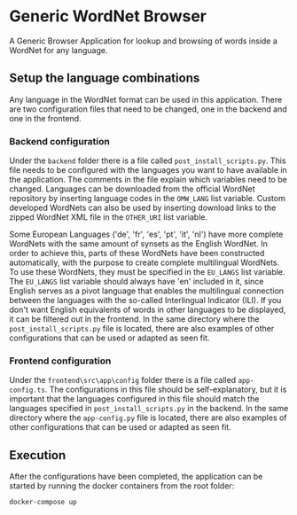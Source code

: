 # Generic WordNet Browser
A Generic Browser Application for lookup and browsing of words inside a WordNet for any language.

## Setup the language combinations 
Any language in the WordNet format can be used in this application. There are two configuration files that need to be changed, one in the backend and one in the frontend.
### Backend configuration
Under the `backend` folder there is a file called `post_install_scripts.py`. This file needs to be configured with the languages you want to have available in the application. The comments in the file explain which variables need to be changed. Languages can be downloaded from the official WordNet repository by inserting language codes in the `OMW_LANG` list variable. Custom developed WordNets can also be used by inserting download links to the zipped WordNet XML file in the `OTHER_URI` list variable.

Some European Languages ('de', 'fr', 'es', 'pt', 'it', 'nl') have more complete WordNets with the same amount of synsets as the English WordNet. In order to achieve this, parts of these WordNets have been constructed automatically, with the purpose to create complete multilingual WordNets. To use these WordNets, they must be specified in the `EU_LANGS` list variable. The `EU_LANGS` list variable should always have 'en' included in it, since English serves as a pivot language that enables the multilingual connection between the languages with the so-called Interlingual Indicator (ILI). If you don't want English equivalents of words in other languages to be displayed, it can be filtered out in the frontend. In the same directory where the `post_install_scripts.py` file is located, there are also examples of other configurations that can be used or adapted as seen fit.

### Frontend configuration
Under the `frontend\src\app\config` folder there is a file called `app-config.ts`. The configurations in this file should be self-explanatory, but it is important that the languages configured in this file should match the languages specified in `post_install_scripts.py` in the backend. In the same directory where the `app-config.py` file is located, there are also examples of other configurations that can be used or adapted as seen fit.

## Execution
After the configurations have been completed, the application can be started by running the docker containers from the root folder:
```bash
docker-compose up
```


